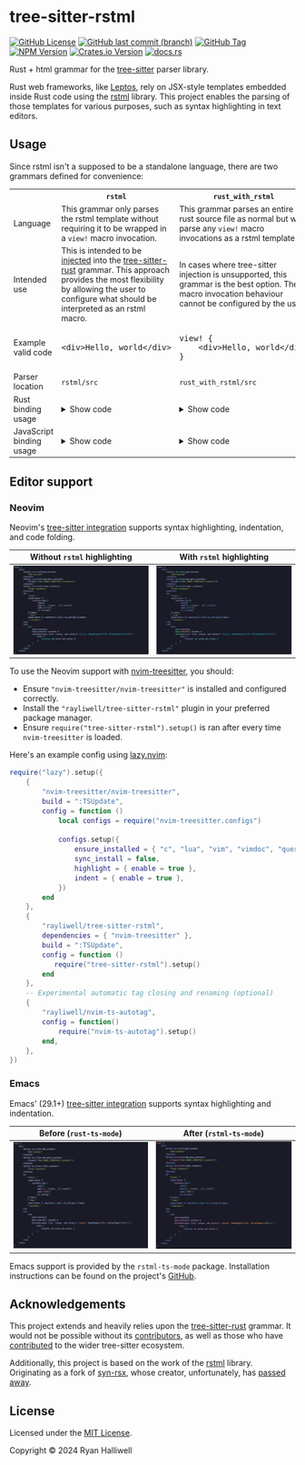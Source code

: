 # tree-sitter-rstml

[![GitHub License](https://img.shields.io/github/license/rayliwell/tree-sitter-rstml?color=purple)](https://github.com/rayliwell/tree-sitter-rstml/blob/main/LICENSE)
[![GitHub last commit (branch)](https://img.shields.io/github/last-commit/rayliwell/tree-sitter-rstml/main)](https://github.com/rayliwell/tree-sitter-rstml/commits/main/)
[![GitHub Tag](https://img.shields.io/github/v/tag/rayliwell/tree-sitter-rstml?label=version)](https://github.com/rayliwell/tree-sitter-rstml/tags)
[![NPM Version](https://img.shields.io/npm/v/tree-sitter-rstml?style=flat&logo=npm&color=blue)](https://www.npmjs.com/package/tree-sitter-rstml)
[![Crates.io Version](https://img.shields.io/crates/v/tree-sitter-rstml?logo=rust&color=blue)](https://crates.io/crates/tree-sitter-rstml)
[![docs.rs](https://img.shields.io/docsrs/tree-sitter-rust)](https://docs.rs/tree-sitter-rstml/latest/tree_sitter_rstml/)

Rust + html grammar for the [tree-sitter](https://github.com/tree-sitter/tree-sitter) parser library.

Rust web frameworks, like [Leptos](https://github.com/leptos-rs/leptos), rely on JSX-style templates embedded inside Rust code using the [rstml](https://github.com/rs-tml/rstml) library. This project enables the parsing of those templates for various purposes, such as syntax highlighting in text editors.

## Usage

Since rstml isn't a supposed to be a standalone language, there are two grammars defined for convenience:

<table>
    <tr>
       <th></th>
       <th><code>rstml</code></th>
       <th><code>rust_with_rstml</code></th>
    </tr>
    <tr>
        <td>Language</td>
        <td>This grammar only parses the rstml template without requiring it to be wrapped in a <code>view!</code> macro invocation.</td>
        <td>This grammar parses an entire rust source file as normal but will parse any <code>view!</code> macro invocations as a rstml template.</td>
    </tr>
    <tr>
        <td>Intended use</td>
        <td>This is intended to be <a href="https://tree-sitter.github.io/tree-sitter/syntax-highlighting#language-injection">injected</a> into the <a href="https://github.com/tree-sitter/tree-sitter-rust">tree-sitter-rust</a> grammar. This approach provides the most flexibility by allowing the user to configure what should be interpreted as an rstml macro.</td>
        <td>In cases where tree-sitter injection is unsupported, this grammar is the best option. The macro invocation behaviour cannot be configured by the user.</td>
    </tr>
    <tr>
        <td>Example valid code</td>
        <td>
            <pre lang="html">
&lt;div&gt;Hello, world&lt;/div&gt;</pre>
        </td>
        <td>
            <pre lang="rust">
view! {
    &lt;div&gt;Hello, world&lt;/div&gt;
}</pre>
        </td>
    </tr>
    <tr>
        <td>Parser location</td>
        <td><code>rstml/src</code></td>
        <td><code>rust_with_rstml/src</code></td>
    </tr>
    <tr>
        <td>Rust binding usage</td>
        <td>
<details><summary>Show code</summary>
<pre lang="rust">
let code = &quot;&lt;div&gt;Hello, world&lt;/div&gt;&quot;;
let mut parser = tree_sitter::Parser::new();
parser.set_language(tree_sitter_rstml::language_rstml()).expect(&quot;Error loading rstml grammar&quot;);
let tree = parser.parse(code, None).unwrap();
</pre>
</details>
        </td>
        <td>
<details><summary>Show code</summary>
<pre lang="rust">
let code = r#&quot;
    view! {
        &lt;div&gt;hello, world&lt;/div&gt;
    }
&quot;#;
let mut parser = tree_sitter::Parser::new();
parser.set_language(tree_sitter_rstml::language_rust_with_rstml()).expect(&quot;Error loading rust_with_rstml grammar&quot;);
let tree = parser.parse(code, None).unwrap();
</pre>
</details>
       </td>
    </tr>
    <tr>
        <td>JavaScript binding usage</td>
        <td>
<details><summary>Show code</summary>
<pre lang="js">
const Parser = require('tree-sitter')
const code = '&lt;div&gt;Hello, world&lt;/div&gt;'
const parser = new Parser()
parser.setLanguage(require('tree-sitter-rstml').rstml)
const tree = parser.parse(code)
</pre>
</details>
        </td>
        <td>
<details><summary>Show code</summary>
<pre lang="js">
const Parser = require('tree-sitter')
const code = `
    view! {
        &lt;div&gt;Hello, world&lt;/div&gt;
    }
`
const parser = new Parser()
parser.setLanguage(require('tree-sitter-rstml').rust_with_rstml)
const tree = parser.parse(code)
</pre>
</details>
       </td>
    </tr>
</table>

## Editor support

### Neovim

Neovim's [tree-sitter integration](https://neovim.io/doc/user/treesitter.html) supports syntax highlighting, indentation, and code folding.

| Without `rstml` highlighting                      | With `rstml` highlighting                       |
|---------------------------------------------------|-------------------------------------------------|
| ![before](/assets/neovim_before_highlighting.png) | ![after](/assets/neovim_after_highlighting.png) |

To use the Neovim support with [nvim-treesitter](https://github.com/nvim-treesitter/nvim-treesitter), you should:

- Ensure `"nvim-treesitter/nvim-treesitter"` is installed and configured correctly.
- Install the `"rayliwell/tree-sitter-rstml"` plugin in your preferred package manager.
- Ensure `require("tree-sitter-rstml").setup()` is ran after every time `nvim-treesitter` is loaded.

Here's an example config using [lazy.nvim](https://github.com/folke/lazy.nvim):

```lua
require("lazy").setup({
    {
        "nvim-treesitter/nvim-treesitter",
        build = ":TSUpdate",
        config = function ()
            local configs = require("nvim-treesitter.configs")

            configs.setup({
                ensure_installed = { "c", "lua", "vim", "vimdoc", "query", "rust" },
                sync_install = false,
                highlight = { enable = true },
                indent = { enable = true },
            })
        end
    },
    {
        "rayliwell/tree-sitter-rstml",
        dependencies = { "nvim-treesitter" },
        build = ":TSUpdate",
        config = function ()
    	   require("tree-sitter-rstml").setup()
        end
    },
    -- Experimental automatic tag closing and renaming (optional)
    {
        "rayliwell/nvim-ts-autotag",
        config = function()
            require("nvim-ts-autotag").setup()
        end,
    },
})
```

### Emacs

Emacs' (29.1+) [tree-sitter integration](https://www.masteringemacs.org/article/how-to-get-started-tree-sitter) supports syntax highlighting and indentation.

| **Before (`rust-ts-mode`)**                      | **After (`rstml-ts-mode`)**                    |
|--------------------------------------------------|------------------------------------------------|
| ![before](/assets/emacs_before_highlighting.png) | ![after](/assets/emacs_after_highlighting.png) |

Emacs support is provided by the `rstml-ts-mode` package. Installation instructions can be found on the project's [GitHub](https://github.com/rayliwell/rstml-ts-mode).

## Acknowledgements

This project extends and heavily relies upon the [tree-sitter-rust](https://github.com/tree-sitter/tree-sitter-rust) grammar. It would not be possible without its [contributors](https://github.com/tree-sitter/tree-sitter-rust/graphs/contributors), as well as those who have [contributed](https://github.com/tree-sitter/tree-sitter/graphs/contributors) to the wider tree-sitter ecosystem.

Additionally, this project is based on the work of the [rstml](https://github.com/rs-tml/rstml) library. Originating as a fork of [syn-rsx](https://github.com/stoically/syn-rsx), whose creator, unfortunately, has [passed away](https://github.com/stoically/temporary-containers/issues/618).

## License

Licensed under the [MIT License](https://mit-license.org/).

Copyright © 2024 Ryan Halliwell
